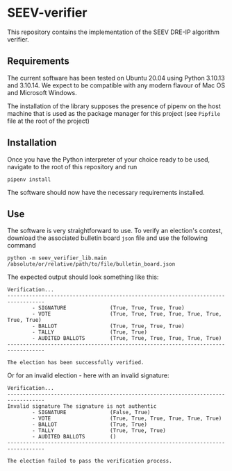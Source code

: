 # SEEV-verifier

This repository contains the implementation of the SEEV DRE-IP algorithm verifier.

## Requirements
The current software has been tested on Ubuntu 20.04 using Python 3.10.13 and 3.10.14. We expect to be compatible with any modern flavour of Mac OS and Microsoft Windows.

The installation of the library supposes the presence of pipenv on the host machine that is used as the package manager for this project (see `Pipfile` file at the root of the project)

## Installation

Once you have the Python interpreter of your choice ready to be used, navigate to the root of this repository and run
```shell
pipenv install
```

The software should now have the necessary requirements installed.

## Use

The software is very straightforward to use. To verify an election's contest, download the associated bulletin board `json` file and use the following command
```shell
python -m seev_verifier_lib.main /absolute/or/relative/path/to/file/bulletin_board.json
```

The expected output should look something like this:
```log
Verification...
----------------------------------------------------------------------------------
        - SIGNATURE              (True, True, True, True)
        - VOTE                   (True, True, True, True, True, True, True, True)
        - BALLOT                 (True, True, True, True)
        - TALLY                  (True, True)
        - AUDITED BALLOTS        (True, True, True, True, True, True)
----------------------------------------------------------------------------------

The election has been successfully verified.
```

Or for an invalid election - here with an invalid signature:
```log
Verification...
----------------------------------------------------------------------------------
Invalid signature The signature is not authentic
        - SIGNATURE              (False, True)
        - VOTE                   (True, True, True, True, True, True)
        - BALLOT                 (True, True)
        - TALLY                  (True, True, True)
        - AUDITED BALLOTS        ()
----------------------------------------------------------------------------------

The election failed to pass the verification process.
```